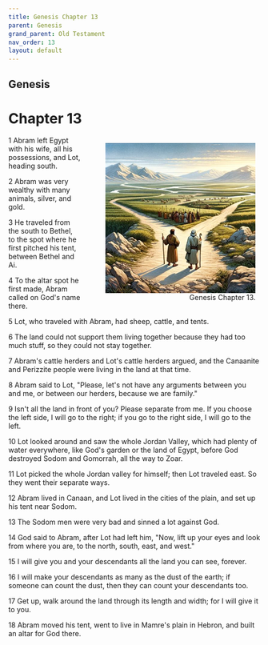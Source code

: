 ```yaml
---
title: Genesis Chapter 13
parent: Genesis
grand_parent: Old Testament
nav_order: 13
layout: default
---
```


## Genesis

# Chapter 13

<figure style="float: right; margin-right: 10px;">
    <img src="/assets/Image/Genesis/500/13.jpg" alt="Genesis Chapter 13" style="width: 300px; height: 300px; float: right;padding-left: 10px;"/>
    <figcaption style="clear: both;text-align: right;">Genesis Chapter 13.</figcaption>
</figure>
1 Abram left Egypt with his wife, all his possessions, and Lot, heading south.

2 Abram was very wealthy with many animals, silver, and gold.

3 He traveled from the south to Bethel, to the spot where he first pitched his tent, between Bethel and Ai.

4 To the altar spot he first made, Abram called on God's name there.

5 Lot, who traveled with Abram, had sheep, cattle, and tents.

6 The land could not support them living together because they had too much stuff, so they could not stay together.

7 Abram's cattle herders and Lot's cattle herders argued, and the Canaanite and Perizzite people were living in the land at that time.

8 Abram said to Lot, "Please, let's not have any arguments between you and me, or between our herders, because we are family."

9 Isn't all the land in front of you? Please separate from me. If you choose the left side, I will go to the right; if you go to the right side, I will go to the left.

10 Lot looked around and saw the whole Jordan Valley, which had plenty of water everywhere, like God's garden or the land of Egypt, before God destroyed Sodom and Gomorrah, all the way to Zoar.

11 Lot picked the whole Jordan valley for himself; then Lot traveled east. So they went their separate ways.

12 Abram lived in Canaan, and Lot lived in the cities of the plain, and set up his tent near Sodom.

13 The Sodom men were very bad and sinned a lot against God.

14 God said to Abram, after Lot had left him, "Now, lift up your eyes and look from where you are, to the north, south, east, and west."

15 I will give you and your descendants all the land you can see, forever.

16 I will make your descendants as many as the dust of the earth; if someone can count the dust, then they can count your descendants too.

17 Get up, walk around the land through its length and width; for I will give it to you.

18 Abram moved his tent, went to live in Mamre's plain in Hebron, and built an altar for God there.



